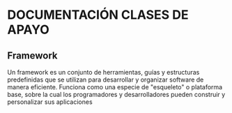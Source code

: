 # DOCUMENTACIÓN CLASES DE APAYO
## Framework
Un framework es un conjunto de herramientas, guías y estructuras predefinidas que se utilizan para desarrollar y organizar software de manera eficiente. Funciona como una especie de "esqueleto" o plataforma base, sobre la cual los programadores y desarrolladores pueden construir y personalizar sus aplicaciones

